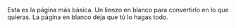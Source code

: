 ﻿Esta es la página más básica. Un lienzo en blanco para convertirlo en lo que quieras. La página en blanco deja que tú lo hagas todo.
